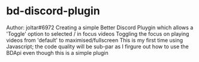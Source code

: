 # bd-discord-plugin
Author: joltar#6972
Creating a simple Better Discord Pluygin which allows a 'Toggle' option to selected / in focus videos
Toggling the focus on playing videos from 'default' to maximised/fullscreen
This is my first time using Javascript; the code quality will be sub-par as I firgure out how to use the BDApi even though this is a simple plugin

